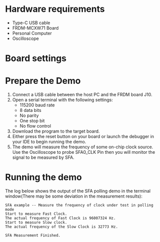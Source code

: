 Hardware requirements
=====================
- Type-C USB cable
- FRDM-MCXW71 Board
- Personal Computer
- Oscilloscope

Board settings
============

Prepare the Demo
===============
1.  Connect a USB cable between the host PC and the FRDM board J10.
2.  Open a serial terminal with the following settings:
    - 115200 baud rate
    - 8 data bits
    - No parity
    - One stop bit
    - No flow control
3.  Download the program to the target board.
4.  Either press the reset button on your board or launch the debugger in your IDE to begin running the demo.
5.  The demo will measure the frequency of some on-chip clock source.
    Use the Oscilloscope to probe SFA0_CLK Pin then you will monitor the signal to be measured by SFA.

Running the demo
================
The log below shows the output of the SFA polling demo in the terminal window(There may be some deviation in the measurement results):
~~~~~~~~~~~~~~~~~~~~~~~~~~~~~~~~~~~
SFA example -- Measure the frequency of clock under test in polling mode
Start to measure Fast Clock.
The actual frequency of Fast Clock is 96007324 Hz.
Start to measure Slow clock.
The actual frequency of the Slow Clock is 32773 Hz.

SFA Measurement Finished.

~~~~~~~~~~~~~~~~~~~~~~~~~~~~~~~~~~~
